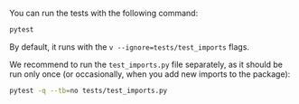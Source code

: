 You can run the tests with the following command:

```bash
pytest
```

By default, it runs with the `v --ignore=tests/test_imports` flags.

We recommend to run the `test_imports.py` file separately, as it should be run only once (or occasionally, when you add new imports to the package):

```bash
pytest -q --tb=no tests/test_imports.py
```
